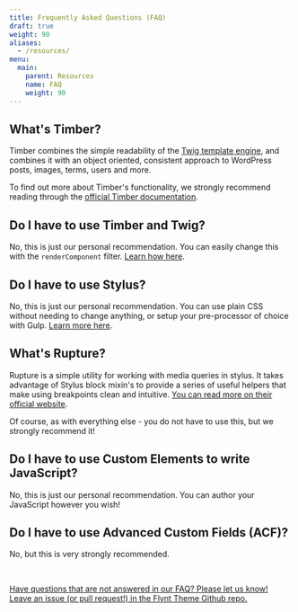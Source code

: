 ```yaml
---
title: Frequently Asked Questions (FAQ)
draft: true
weight: 90
aliases:
  - /resources/
menu:
  main:
    parent: Resources
    name: FAQ
    weight: 90
---
```


<!-- TODO: Remove most of these questions (remove negative 'do i have to' language) and add a prompt for readers to go ask us questions (We don't know what the genuine frequently asked questions are yet)  -->

## What's Timber?
Timber combines the simple readability of the [Twig template engine](http://twig.sensiolabs.org/), and combines it with an object oriented, consistent approach to WordPress posts, images, terms, users and more.

To find out more about Timber's functionality, we strongly recommend reading through the [official Timber documentation](https://www.upstatement.com/timber/).

## Do I have to use Timber and Twig?

No, this is just our personal recommendation. You can easily change this with the `renderComponent` filter. [Learn how here](../customization/changing-template-language.md).

## Do I have to use Stylus?

No, this is just our personal recommendation. You can use plain CSS without needing to change anything, or setup your pre-processor of choice with Gulp. [Learn more here](../customization/changing-style-language.md).

## What's Rupture?

Rupture is a simple utility for working with media queries in stylus. It takes advantage of Stylus block mixin's to provide a series of useful helpers that make using breakpoints clean and intuitive. [You can read more on their official website](http://jescalan.github.io/rupture/).

Of course, as with everything else - you do not have to use this, but we strongly recommend it!

## Do I have to use Custom Elements to write JavaScript?

No, this is just our personal recommendation. You can author your JavaScript however you wish!

## Do I have to use Advanced Custom Fields (ACF)?

No, but this is very strongly recommended.

<br>

<a href="/add-link" class="source-note">Have questions that are not answered in our FAQ? Please let us know! Leave an issue (or pull request!) in the Flynt Theme Github repo.</a>
